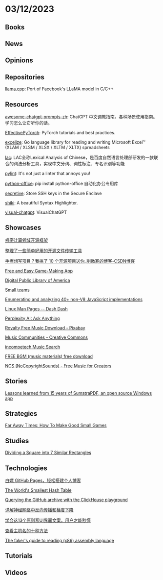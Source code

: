 # 03/12/2023

## Books

## News

## Opinions

## Repositories
[llama.cpp](https://github.com/ggerganov/llama.cpp): Port of Facebook's LLaMA model in C/C++

## Resources
[awesome-chatgpt-prompts-zh](https://github.com/PlexPt/awesome-chatgpt-prompts-zh): ChatGPT 中文调教指南。各种场景使用指南。学习怎么让它听你的话。

[EffectivePyTorch](https://github.com/vahidk/EffectivePyTorch): PyTorch tutorials and best practices.

[excelize](https://github.com/qax-os/excelize): Go language library for reading and writing Microsoft Excel™ (XLAM / XLSM / XLSX / XLTM / XLTX) spreadsheets

[lac](https://gitee.com/baidu/lac): LAC全称Lexical Analysis of Chinese，是百度自然语言处理部研发的一款联合的词法分析工具，实现中文分词、词性标注、专名识别等功能

[pylint](https://github.com/PyCQA/pylint): It's not just a linter that annoys you!

[python-office](https://github.com/CoderWanFeng/python-office): pip install python-office 自动化办公专用库

[secretive](https://github.com/maxgoedjen/secretive): Store SSH keys in the Secure Enclave

[shiki](https://github.com/shikijs/shiki): A beautiful Syntax Highlighter.

[visual-chatgpt](https://github.com/microsoft/visual-chatgpt): VisualChatGPT

## Showcases
[机密计算领域开源框架](https://www.oschina.net/project/awesome?columnId=47)

[整理了一些简单好用的开源文件传输工具](https://my.oschina.net/shoumenchougou/blog/5722653)

[手痒想写项目？我挑了 10 个开源项目送你_削微寒的博客-CSDN博客](https://blog.csdn.net/a419240016/article/details/118585933)

[Free and Easy Game-Making App](https://gdevelop.io/)

[Digital Public Library of America](https://dp.la/)

[Small teams](https://stevepulec.com/posts/small/)

[Enumerating and analyzing 40+ non-V8 JavaScript implementations](https://notes.eatonphil.com/javascript-implementations.html)

[Linux Man Pages -- Dash Dash](https://dashdash.io/)

[Perplexity AI: Ask Anything](https://www.perplexity.ai/)

[Royalty Free Music Download - Pixabay](https://pixabay.com/music/)

[Music Communities - Creative Commons](https://creativecommons.org/about/program-areas/arts-culture/arts-culture-resources/music-communities/)

[incompetech Music Search](https://incompetech.com/music/royalty-free/music.html)

[FREE BGM (music materials) free download](https://dova-s.jp/EN/)

[NCS (NoCopyrightSounds) - Free Music for Creators](https://ncs.io/)

## Stories
[Lessons learned from 15 years of SumatraPDF, an open source Windows app](https://blog.kowalczyk.info/article/2f72237a4230410a888acbfce3dc0864/lessons-learned-from-15-years-of-sumatrapdf-an-open-source-windows-app.html)

## Strategies
[Far Away Times: How To Make Good Small Games](https://farawaytimes.blogspot.com/2023/02/how-to-make-good-small-games.html)

## Studies
[Dividing a Square into 7 Similar Rectangles](https://johncarlosbaez.wordpress.com/2023/03/06/dividing-a-square-into-7-similar-rectangles/)

## Technologies
[白嫖 GitHub Pages，轻松搭建个人博客](https://my.oschina.net/u/5057806/blog/5602898)

[The World's Smallest Hash Table](https://orlp.net/blog/worlds-smallest-hash-table/)

[Querying the GitHub archive with the ClickHouse playground](https://til.simonwillison.net/clickhouse/github-explorer)

[详解神经网络中反向传播和梯度下降](https://my.oschina.net/u/4526289/blog/8483756)

[学会这13个原则写UI界面文案，用户才能秒懂](https://juejin.cn/post/7208830813885644861)

[查看主机名的十种方法](https://juejin.cn/post/7209211336140128311)

[The faker's guide to reading (x86) assembly language](https://www.timdbg.com/posts/fakers-guide-to-assembly/)

## Tutorials

## Videos

